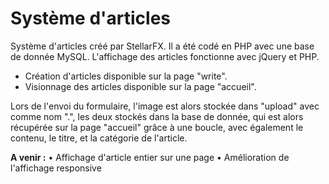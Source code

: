 # Système d'articles

Système d'articles créé par StellarFX.
Il a été codé en PHP avec une base de donnée MySQL.
L'affichage des articles fonctionne avec jQuery et PHP.

- Création d'articles disponible sur la page "write".
- Visionnage des articles disponible sur la page "accueil".

Lors de l'envoi du formulaire, l'image est alors stockée dans "upload" avec comme nom "<id>.<extension>", les deux stockés dans la base de donnée, qui est alors récupérée sur la page "accueil" grâce à une boucle, avec également le contenu, le titre, et la catégorie de l'article.
  
**A venir :**
• Affichage d'article entier sur une page
• Amélioration de l'affichage responsive
